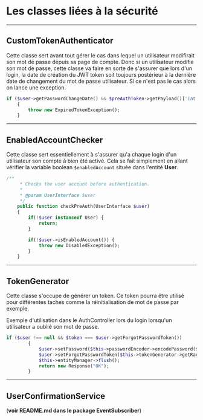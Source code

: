 # Les classes liées à la sécurité
------

## CustomTokenAuthenticator
Cette classe sert avant tout gérer le cas dans lequel un utilisateur modifirait son mot de passe depuis sa page de compte. 
Donc si un utilisateur modifie son mot de passe, cette classe va faire en sorte de s'assurer que lors d'un login, la date de création du JWT token soit toujours postérieur à la dernière date de changement du mot de passe utilisateur. Si ce n'est pas le cas alors on lance une exception. 

```php
if ($user->getPasswordChangeDate() && $preAuthToken->getPayload()['iat'] < $user->getPasswordChangeDate())
    {
        throw new ExpiredTokenException();
    }
```

---

## EnabledAccountChecker

Cette classe sert essentiellement à s'assurer qu'a chaque login d'un utilisateur son compte à bien été activé. Cela se fait simplement en allant vérifier la variable boolean ```$enabledAccount``` située dans l'entité **User**.

```php
/**
     * Checks the user account before authentication.
     *
     * @param UserInterface $user
     */
    public function checkPreAuth(UserInterface $user)
    {
        if(!$user instanceof User) {
            return;
        }

        if(!$user->isEnabledAccount()) {
            throw new DisabledException();
        }
    }

```
---

## TokenGenerator
Cette classe s'occupe de générer un token. Ce token pourra être utilisé pour différentes taches comme la réinitialisation de mot de passe par exemple. 

Exemple d'utilisation dans le AuthController lors du login lorsqu'un utilisateur a oublié son mot de passe. 
```php
if ($user !== null && $token === $user->getForgotPasswordToken())
        {
            $user->setPassword($this->passwordEncoder->encodePassword($user, $forgotPassword->getPassword()));
            $user->setForgotPasswordToken($this->tokenGenerator->getRandomToken());
            $this->entityManager->flush();
            return new Response("OK");
        }
```

---

## UserConfirmationService
(**voir README.md dans le package EventSubscriber**)


